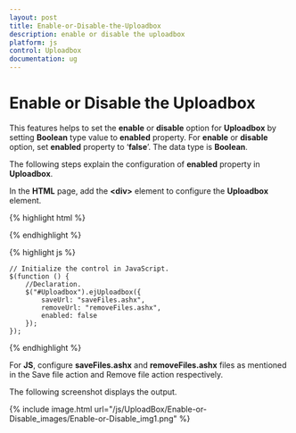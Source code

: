 ```yaml
---
layout: post
title: Enable-or-Disable-the-Uploadbox
description: enable or disable the uploadbox 
platform: js
control: Uploadbox
documentation: ug
---
```


# Enable or Disable the Uploadbox 

This features helps to set the **enable** or **disable** option for **Uploadbox** by setting **Boolean** type value to **enabled** property. For **enable** or **disable** option, set **enabled** property to ‘**false**’. The data type is **Boolean**.

The following steps explain the configuration of **enabled** property in **Uploadbox**. 

In the **HTML** page, add the **&lt;div&gt;** element to configure the **Uploadbox** element.

{% highlight html %}

<div id="Uploadbox"></div>

{% endhighlight %}

{% highlight js %}

    // Initialize the control in JavaScript.
    $(function () {
        //Declaration.
        $("#Uploadbox").ejUploadbox({
            saveUrl: "saveFiles.ashx",
            removeUrl: "removeFiles.ashx",
            enabled: false
        });
    });

{% endhighlight %}

For **JS**, configure **saveFiles.ashx** and **removeFiles.ashx** files as mentioned in the Save file action and Remove file action respectively.

The following screenshot displays the output.



{% include image.html url="/js/UploadBox/Enable-or-Disable_images/Enable-or-Disable_img1.png" %}

